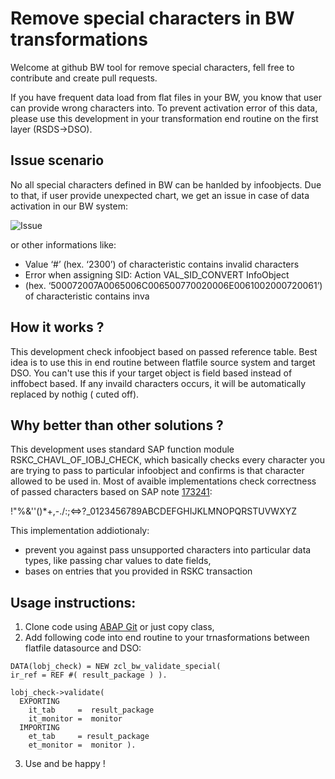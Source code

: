 
# Remove special characters in BW transformations

Welcome at github BW tool for remove special characters, fell free to contribute and create pull requests.

If you have frequent data load from flat files in your BW, you know that user can provide wrong characters into. To prevent activation error of this data, please use this development in your transformation end routine on the first layer (RSDS->DSO). 

## Issue scenario

No all special characters defined in BW can be hanlded by infoobjects. Due to that, if user provide unexpected chart, we get an issue in case of data activation in our BW system:


![Issue](https://pawelwiejkut.dev/bw_remove_charters/1.png)

or other informations like:
* Value ‘#’ (hex. ‘2300’) of characteristic  contains invalid characters
* Error when assigning SID: Action VAL_SID_CONVERT InfoObject
* (hex. ‘500072007A0065006C006500770020006E0061002000720061’) of characteristic  contains inva

## How it works ?

This development check infoobject based on passed reference table. Best idea is to use this in end routine between flatfile source system and target DSO. You can't use this if your target object is field based instead of inffobect based. If any invaild characters occurs, it will be automatically replaced by nothig ( cuted off).

## Why better than other solutions ?

This development uses standard SAP function module RSKC_CHAVL_OF_IOBJ_CHECK, which basically checks every character you are trying to pass to particular infoobject and confirms is that character allowed to be used in. Most of avaible implementations check correctness of passed characters based on SAP note [173241](https://launchpad.support.sap.com/#/notes/173241):

!"%&''()*+,-./:;<=>?_0123456789ABCDEFGHIJKLMNOPQRSTUVWXYZ

This implementation addiotionaly:

* prevent you against pass unsupported characters into particular data types, like passing char values to date fields,
* bases on entries that you provided in RSKC transaction

## Usage instructions:

1. Clone code using [ABAP Git](https://github.com/larshp/abapGit) or just copy class,
2. Add following code into end routine to your trnasformations between flatfile datasource and DSO:

```ABAP
DATA(lobj_check) = NEW zcl_bw_validate_special(
ir_ref = REF #( result_package ) ).

lobj_check->validate(
  EXPORTING
    it_tab     =  result_package
    it_monitor =  monitor
  IMPORTING
    et_tab     = result_package
    et_monitor =  monitor ).
```

3. Use and be happy !
